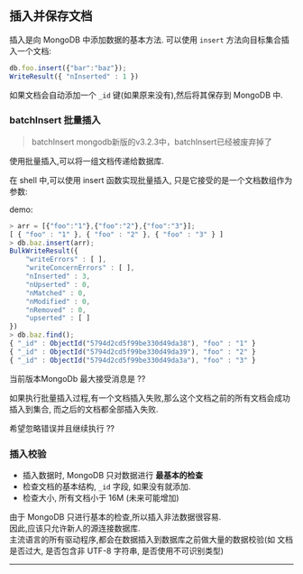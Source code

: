 ## 插入并保存文档

插入是向 MongoDB 中添加数据的基本方法. 可以使用 `insert` 方法向目标集合插入一个文档:  

```js
db.foo.insert({"bar":"baz"});
WriteResult({ "nInserted" : 1 })
```

如果文档会自动添加一个 `_id` 键(如果原来没有),然后将其保存到 MongoDB 中.

### batchInsert 批量插入

> batchInsert mongodb新版的v3.2.3中，batchInsert已经被废弃掉了

使用批量插入,可以将一组文档传递给数据库.  

在 shell 中,可以使用 insert 函数实现批量插入,
只是它接受的是一个文档数组作为参数:

demo:  
```js
> arr = [{"foo":"1"},{"foo":"2"},{"foo":"3"}];
[ { "foo" : "1" }, { "foo" : "2" }, { "foo" : "3" } ]
> db.baz.insert(arr);
BulkWriteResult({
	"writeErrors" : [ ],
	"writeConcernErrors" : [ ],
	"nInserted" : 3,
	"nUpserted" : 0,
	"nMatched" : 0,
	"nModified" : 0,
	"nRemoved" : 0,
	"upserted" : [ ]
})
> db.baz.find();
{ "_id" : ObjectId("5794d2cd5f99be330d49da38"), "foo" : "1" }
{ "_id" : ObjectId("5794d2cd5f99be330d49da39"), "foo" : "2" }
{ "_id" : ObjectId("5794d2cd5f99be330d49da3a"), "foo" : "3" }
```

当前版本MongoDb 最大接受消息是 ??  

如果执行批量插入过程,有一个文档插入失败,那么这个文档之前的所有文档会成功插入到集合,
而之后的文档都全部插入失败.  

希望忽略错误并且继续执行 ??

### 插入校验

- 插入数据时, MongoDB 只对数据进行 __最基本的检查__
- 检查文档的基本结构, `_id` 字段, 如果没有就添加.
- 检查大小, 所有文档小于 16M (未来可能增加)

由于 MongoDB 只进行基本的检查,所以插入非法数据很容易.  
因此,应该只允许新人的源连接数据库.  
主流语言的所有驱动程序,都会在数据插入到数据库之前做大量的数据校验(如 文档是否过大, 是否包含非 UTF-8 字符串, 是否使用不可识别类型)



- - -
